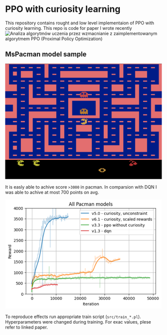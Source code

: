 # PPO with curiosity learning

This repository contains rought and low level implementaion of PPO with curiosity learning. This repo is code for paper I wrote recently ![Analiza algorytmów uczenia przez wzmacnianie z zaimplementowanym algorytmem PPO (Proximal Policy Optimization)](https://cris.pk.edu.pl/info/article/CUTb91a6b74ee7b4b5bae4c4367cfdb0489/)

## MsPacman model sample

![Sample animation](animations/MsPacman-v5v6.1_20231214-094337_3000-tryhard.gif)

It is easly able to achive score `>3000` in pacman. In comparsion with DQN I was able to achive at most 700 points on avg.  

![Avg score Pacman](plots/all_models.png)

To reproduce effects run appropriate train script (`src/train_*.pl`). Hyperparameters were changed during training. For exac values, plese refer to linked paper.   
